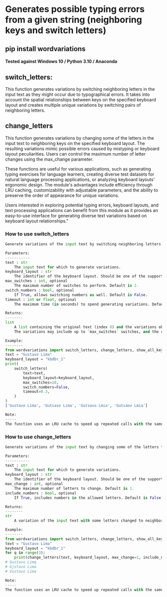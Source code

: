 # Generates possible typing errors from a given string (neighboring keys and switch letters) 

## pip install wordvariations 

#### Tested against Windows 10 / Python 3.10 / Anaconda 



## switch_letters: 

This function generates variations by switching neighboring letters in the input text as they might occur due to typographical errors. 
It takes into account the spatial relationships between keys on the specified keyboard layout and creates multiple 
unique variations by switching pairs of neighboring letters.

## change_letters

This function generates variations by changing some of the letters in the input text to neighboring keys on the specified keyboard layout. 
The resulting variations mimic possible errors caused by mistyping or keyboard layout peculiarities. 
Users can control the maximum number of letter changes using the max_change parameter.

These functions are useful for various applications, such as generating typing exercises for language learners, 
creating diverse test datasets for natural language processing applications, or analyzing keyboard layouts' 
ergonomic design. The module's advantages include efficiency through LRU caching, 
customizability with adjustable parameters, and the ability to preserve the order of appearance for unique variations.

Users interested in exploring potential typing errors, keyboard layouts, and text processing applications can 
benefit from this module as it provides an easy-to-use interface for generating diverse text variations based on keyboard layout relationships."



### How to use switch_letters

```python
Generate variations of the input text by switching neighboring letters on the specified keyboard layout.

Parameters:
-----------
text : str
	The input text for which to generate variations.
keyboard_layout : str
	The identifier of the keyboard layout. Should be one of the supported layouts (call show_all_keyboards() to see them).
max_switches : int, optional
	The maximum number of switches to perform. Default is 2.
switch_numbers : bool, optional
	If True, allows switching numbers as well. Default is False.
timeout : int or float, optional
	The maximum time (in seconds) to spend generating variations. Default is 0.3 seconds.

Returns:
--------
list
	A list containing the original text (index 0) and the variations obtained by switching neighboring letters.
	The variations may include up to `max_switches` switches, and the result is unique, preserving the order.

Example:
--------
from wordvariations import switch_letters, change_letters, show_all_keyboards
text = "Gustavo Lima"
keyboard_layout = "kbdbr_1"
print(
	switch_letters(
		text=text,
		keyboard_layout=keyboard_layout,
		max_switches=10,
		switch_numbers=False,
		timeout=0.3,
	)
)
['Gustavo Lima', 'Gutsavo Lima', 'Gutsavo Lmia', 'Gutsaov Lmia']

Note:
-----
The function uses an LRU cache to speed up repeated calls with the same inputs.
```


### How to use change_letters

```python
Generate variations of the input text by changing some of the letters to their neighboring keys on the specified keyboard layout.

Parameters:
-----------
text : str
	The input text for which to generate variations.
keyboard_layout : str
	The identifier of the keyboard layout. Should be one of the supported layouts (call show_all_keyboards() to see them).
max_change : int, optional
	The maximum number of letters to change. Default is 1.
include_numbers : bool, optional
	If True, includes numbers in the allowed letters. Default is False.

Returns:
--------
str
	A variation of the input text with some letters changed to neighboring keys.

Example:
--------
from wordvariations import switch_letters, change_letters, show_all_keyboards
text = "Gustavo Lima"
keyboard_layout = "kbdbr_1"
for q in range(3):
	print(change_letters(text, keyboard_layout, max_change=1, include_numbers=False))
# Gustavo Limq
# Gjstavo Lima
# Vustavo Lima

Note:
-----
The function uses an LRU cache to speed up repeated calls with the same inputs.
```
